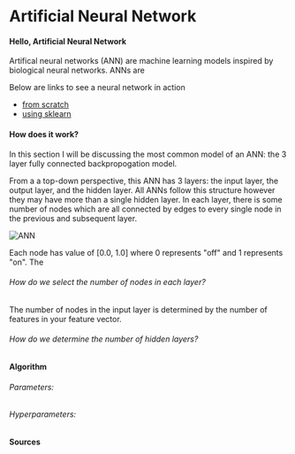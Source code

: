# Artificial Neural Network
#### Hello, Artificial Neural Network
Artifical neural networks (ANN) are machine learning models inspired by biological neural networks. ANNs are

Below are links to see a neural network in action

* [from scratch](https://github.com/jimmychimmyy/machine_learning_notes/blob/master/nerual_network/nerual_network.ipynb)
* [using sklearn]()

#### How does it work?

In this section I will be discussing the most common model of an ANN: the 3 layer fully connected backpropogation model.

From a a top-down perspective, this ANN has 3 layers: the input layer, the output layer, and the hidden layer. All ANNs follow this structure however they may have more than a single hidden layer. In each layer, there is some number of nodes which are all connected by edges to every single node in the previous and subsequent layer.

![ANN](http://cs231n.github.io/assets/nn1/neural_net.jpeg "ANN")

Each node has value of [0.0, 1.0] where 0 represents "off" and 1 represents "on". The 

###### How do we select the number of nodes in each layer?
The number of nodes in the input layer is determined by the number of features in your feature vector.

###### How do we determine the number of hidden layers?

#### Algorithm

###### Parameters:

###### Hyperparameters:


#### Sources
